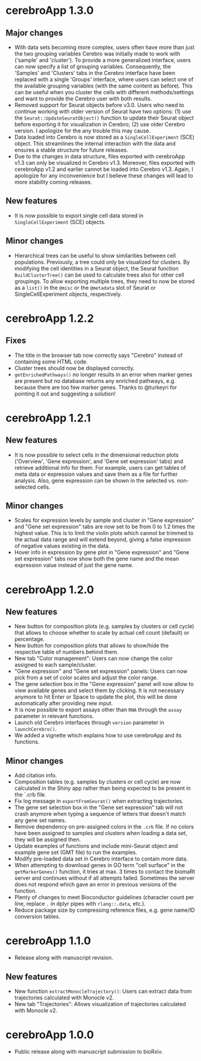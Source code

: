 # cerebroApp 1.3.0

## Major changes

- With data sets becoming more complex, users often have more than just the two grouping variables Cerebro was initially made to work with ('sample' and 'cluster'). To provide a more generalized interface, users can now specify a list of grouping variables. Consequently, the 'Samples' and 'Clusters' tabs in the Cerebro interface have been replaced with a single 'Groups' interface, where users can select one of the available grouping variables (with the same content as before). This can be useful when you cluster the cells with different methods/settings and want to provide the Cerebro user with both results.
- Removed support for Seurat objects before v3.0. Users who need to continue working with older version of Seurat have two options: (1) use the `Seurat::UpdateSeuratObject()` function to update their Seurat object before exporting it for visualization in Cerebro; (2) use older Cerebro version. I apologize for the any trouble this may cause.
- Data loaded into Cerebro is now stored as a `SingleCellExperiment` (SCE) object. This streamlines the internal interaction with the data and ensures a stable structure for future releases.
- Due to the changes in data structure, files exported with cerebroApp v1.3 can only be visualized in Cerebro v1.3. Moreover, files exported with cerebroApp v1.2 and earlier cannot be loaded into Cerebro v1.3. Again, I apologize for any inconvenience but I believe these changes will lead to more stability coming releases.

## New features

- It is now possible to export single cell data stored in `SingleCellExperiment` (SCE) objects.

## Minor changes

- Hierarchical trees can be useful to show similarities between cell populations. Previously, a tree could only be visualized for clusters. By modifying the cell identities in a Seurat object, the Seurat function `BuildClusterTree()` can be used to calculate trees also for other cell groupings. To allow exporting multiple trees, they need to now be stored as a `list()` in the `@misc` or the `@metadata` slot of Seurat or SingleCellExperiment objects, respectively.

# cerebroApp 1.2.2

## Fixes

- The title in the browser tab now correctly says "Cerebro" instead of containing some HTML code.
- Cluster trees should now be displayed correctly.
- `getEnrichedPathways()` no longer results in an error when marker genes are present but no database returns any enriched pathways, e.g. because there are too few marker genes. Thanks to @turkeyri for pointing it out and suggesting a solution!

# cerebroApp 1.2.1

## New features

- It is now possible to select cells in the dimensional reduction plots ('Overview', 'Gene expression', and 'Gene set expression' tabs) and retrieve additional info for them. For example, users can get tables of meta data or expression values and save them as a file for further analysis. Also, gene expression can be shown in the selected vs. non-selected cells.

## Minor changes

- Scales for expression levels by sample and cluster in "Gene expression" and "Gene set expression" tabs are now set to be from 0 to 1.2 times the highest value. This is to limit the violin plots which cannot be trimmed to the actual data range and will extend beyond, giving a false impression of negative values existing in the data.
- Hover info in expression by gene plot in "Gene expression" and "Gene set expression" tabs now show both the gene name and the mean expression value instead of just the gene name.

# cerebroApp 1.2.0

## New features

- New button for composition plots (e.g. samples by clusters or cell cycle) that allows to choose whether to scale by actual cell count (default) or percentage.
- New button for composition plots that allows to show/hide the respective table of numbers behind them.
- New tab "Color management": Users can now change the color assigned to each sample/cluster.
- "Gene expression" and "Gene set expression" panels: Users can now pick from a set of color scales and adjust the color range.
- The gene selection box in the "Gene expression" panel will now allow to view available genes and select them by clicking. It is not necessary anymore to hit Enter or Space to update the plot, this will be done automatically after providing new input.
- It is now possible to export assays other than `RNA` through the `assay` parameter in relevant functions.
- Launch old Cerebro interfaces through `version` parameter in `launchCerebro()`.
- We added a vignette which explains how to use cerebroApp and its functions.

## Minor changes

- Add citation info.
- Composition tables (e.g. samples by clusters or cell cycle) are now calculated in the Shiny app rather than being expected to be present in the `.crb file.
- Fix log message in `exportFromSeurat()` when extracting trajectories.
- The gene set selection box in the "Gene set expression" tab will not crash anymore when typing a sequence of letters that doesn't match any gene set names.
- Remove dependency on pre-assigned colors in the `.crb` file. If no colors have been assigned to samples and clusters when loading a data set, they will be assigned then.
- Update examples of functions and include mini-Seurat object and example gene set (GMT file) to run the examples.
- Modify pre-loaded data set in Cerebro interface to contain more data.
- When attempting to download genes in GO term "cell surface" in the `getMarkerGenes()` function, it tries at max. 3 times to contact the biomaRt server and continues without if all attempts failed. Sometimes the server does not respond which gave an error in previous versions of the function.
- Plenty of changes to meet Bioconductor guidelines (character count per line, replace `.` in dplyr pipes with `rlang::.data`, etc.).
- Reduce package size by compressing reference files, e.g. gene name/ID conversion tables.

# cerebroApp 1.1.0

- Release along with manuscript revision.

## New features

- New function `extractMonocleTrajectory()`: Users can extract data from trajectories calculated with Monocle v2.
- New tab "Trajectories": Allows visualization of trajectories calculated with Monocle v2.

# cerebroApp 1.0.0

- Public release along with manuscript submission to bioRxiv.

